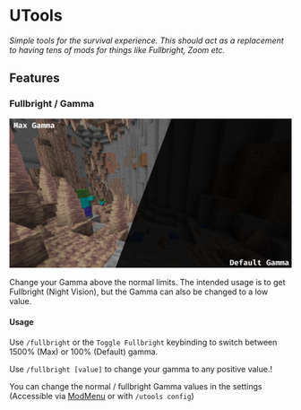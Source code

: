 # UTools
_Simple tools for the survival experience. This should act as a replacement to having tens of mods for things like Fullbright, Zoom etc._

## Features

### Fullbright / Gamma

![Gamma Comparism](assets%2Fgammacomparism.png)

Change your Gamma above the normal limits. The intended usage is to get Fullbright (Night Vision), but the Gamma can also be changed to a low value.

#### Usage

Use `/fullbright` or the `Toggle Fullbright` keybinding to switch between 1500% (Max) or 100% (Default) gamma.

Use `/fullbright [value]` to change your gamma to any positive value.!

You can change the normal / fullbright Gamma values in the settings (Accessible via [ModMenu](https://modrinth.com/mod/modmenu) or with `/utools config`)
